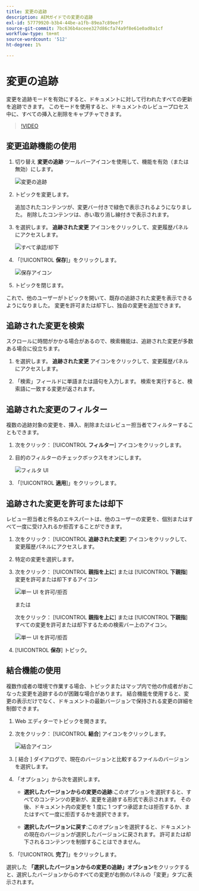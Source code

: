 ```yaml
---
title: 変更の追跡
description: AEMガイドでの変更の追跡
exl-id: 57779920-b3b4-44be-a1fb-89ea7c89eef7
source-git-commit: 7bc636b4aceee327d86cfa74a9f8e61e0ad0a1cf
workflow-type: tm+mt
source-wordcount: '512'
ht-degree: 1%

---
```


# 変更の追跡

変更を追跡モードを有効にすると、ドキュメントに対して行われたすべての更新を追跡できます。 このモードを使用すると、ドキュメントのレビュープロセス中に、すべての挿入と削除をキャプチャできます。

>[!VIDEO](https://video.tv.adobe.com/v/342763)

## 変更追跡機能の使用

1. 切り替え **変更の追跡** ツールバーアイコンを使用して、機能を有効（または無効）にします。

   ![変更の追跡](images/lesson-12/track-changes-icon.png)

2. トピックを変更します。

   追加されたコンテンツが、変更バー付きで緑色で表示されるようになりました。 削除したコンテンツは、赤い取り消し線付きで表示されます。

3. を選択します。 **追跡された変更** アイコンをクリックして、変更履歴パネルにアクセスします。

   ![すべて承認/却下](images/lesson-12/accept-reject-all.png)

4. 「[!UICONTROL **保存**]」をクリックします。

   ![保存アイコン](images/lesson-12/save-icon.png)

5. トピックを閉じます。

これで、他のユーザーがトピックを開いて、既存の追跡された変更を表示できるようになりました。 変更を許可または却下し、独自の変更を追加できます。

## 追跡された変更を検索

スクロールに時間がかかる場合があるので、検索機能は、追跡された変更が多数ある場合に役立ちます。

1. を選択します。 **追跡された変更** アイコンをクリックして、変更履歴パネルにアクセスします。

2. 「検索」フィールドに単語または語句を入力します。
検索を実行すると、検索語に一致する変更が返されます。

## 追跡された変更のフィルター

複数の追跡対象の変更を、挿入、削除またはレビュー担当者でフィルターすることもできます。

1. 次をクリック： [!UICONTROL **フィルター**] アイコンをクリックします。

2. 目的のフィルターのチェックボックスをオンにします。

   ![フィルタ UI](images/lesson-12/filter.png)

3. 「[!UICONTROL **適用**]」をクリックします。

## 追跡された変更を許可または却下

レビュー担当者と件名のエキスパートは、他のユーザーの変更を、個別またはすべて一度に受け入れるか拒否することができます。

1. 次をクリック： [!UICONTROL **追跡された変更**] アイコンをクリックして、変更履歴パネルにアクセスします。

2. 特定の変更を選択します。

3. 次をクリック： [!UICONTROL **親指を上に**] または [!UICONTROL **下親指**] 変更を許可または却下するアイコン

   ![単一 UI を許可/拒否](images/lesson-12/accept-reject-single.png)

   または

   次をクリック： [!UICONTROL **親指を上に**] または [!UICONTROL **下親指**] すべての変更を許可または却下するための検索バー上のアイコン。

   ![単一 UI を許可/拒否](images/lesson-12/accept-reject-single.png)

4. [!UICONTROL **保存**] トピック。

## 結合機能の使用

複数作成者の環境で作業する場合、トピックまたはマップ内で他の作成者がおこなった変更を追跡するのが困難な場合があります。 結合機能を使用すると、変更の表示だけでなく、ドキュメントの最新バージョンで保持される変更の詳細を制御できます。

1. Web エディターでトピックを開きます。

2. 次をクリック： [!UICONTROL **結合**] アイコンをクリックします。

   ![結合アイコン](images/lesson-12/merge-icon.png)

3. [ 結合 ] ダイアログで、現在のバージョンと比較するファイルのバージョンを選択します。

4. 「オプション」から次を選択します。

   - **選択したバージョンからの変更の追跡**:このオプションを選択すると、すべてのコンテンツの更新が、変更を追跡する形式で表示されます。 その後、ドキュメント内の変更を 1 度に 1 つずつ承認または拒否するか、またはすべて一度に拒否するかを選択できます。

   - **選択したバージョンに戻す**:このオプションを選択すると、ドキュメントの現在のバージョンが選択したバージョンに戻されます。 許可または却下されるコンテンツを制御することはできません。

5. 「[!UICONTROL **完了**]」をクリックします。

選択した **「選択したバージョンからの変更の追跡」オプション**&#x200B;をクリックすると、選択したバージョンからのすべての変更が右側のパネルの「変更」タブに表示されます。
